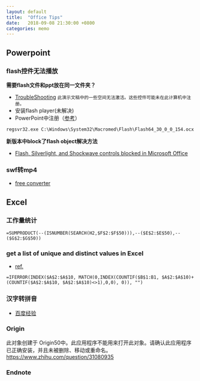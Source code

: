 ```yaml
---
layout: default
title:  "Office Tips"
date:   2018-09-08 21:30:00 +0800
categories: memo
---
```


## Powerpoint
### flash控件无法播放
**需要flash文件和ppt放在同一文件夹？**
- [TroubleShooting](http://www.boardworks.co.uk/troubleshooting-_334/#error3)
`此演示文稿中的一些空间无法激活。这些控件可能未在此计算机中注册。`
- 安装flash player(未解决)
- PowerPoint中注册（[参考](https://wenku.baidu.com/view/65203b4e33687e21af45a97c.html)）

`regsvr32.exe C:\Windows\System32\Macromed\Flash\Flash64_30_0_0_154.ocx`

**新版本中block了flash object解决方法**
- [Flash, Silverlight, and Shockwave controls blocked in Microsoft Office](https://support.office.com/en-us/article/flash-silverlight-and-shockwave-controls-blocked-in-microsoft-office-55738f12-a01d-420e-a533-7cef1ff6aeb1?ui=en-US&rs=en-US&ad=US)

### swf转mp4
- [free converter](https://free-swf-to-video-converter-software.en.softonic.com/?ex=BB-527.3)

## Excel
### 工作量统计
``=SUMPRODUCT(--(ISNUMBER(SEARCH(H2,$F$2:$F$50))),--($E$2:$E$50),--($G$2:$G$50))``

### get a list of unique and distinct values in Excel
- [ref.](https://www.ablebits.com/office-addins-blog/2016/04/21/get-list-unique-values-excel/)
```
=IFERROR(INDEX($A$2:$A$10, MATCH(0,INDEX(COUNTIF($B$1:B1, $A$2:$A$10)+(COUNTIF($A$2:$A$10, $A$2:$A$10)<>1),0,0), 0)), "")
```

### 汉字转拼音
- [百度经验](https://jingyan.baidu.com/article/22a299b5c006aa9e19376a29.html)

### Origin
此对象创建于 Origin50中。此应用程序不能用来打开此对象。请确认此应用程序已正确安装，并且未被删除、移动或重命名。
https://www.zhihu.com/question/31080935

### Endnote
